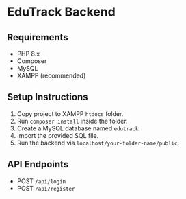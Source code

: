 # EduTrack Backend

## Requirements
- PHP 8.x
- Composer
- MySQL
- XAMPP (recommended)

## Setup Instructions
1. Copy project to XAMPP `htdocs` folder.
2. Run `composer install` inside the folder.
3. Create a MySQL database named `edutrack`.
4. Import the provided SQL file.
5. Run the backend via `localhost/your-folder-name/public`.

## API Endpoints
- POST `/api/login`
- POST `/api/register`
